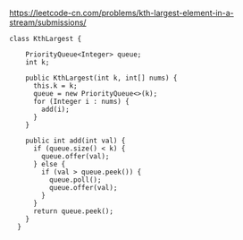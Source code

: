 https://leetcode-cn.com/problems/kth-largest-element-in-a-stream/submissions/
```
class KthLargest {

    PriorityQueue<Integer> queue;
    int k;

    public KthLargest(int k, int[] nums) {
      this.k = k;
      queue = new PriorityQueue<>(k);
      for (Integer i : nums) {
        add(i);
      }
    }

    public int add(int val) {
      if (queue.size() < k) {
        queue.offer(val);
      } else {
        if (val > queue.peek()) {
          queue.poll();
          queue.offer(val);
        }
      }
      return queue.peek();
    }
  }
```